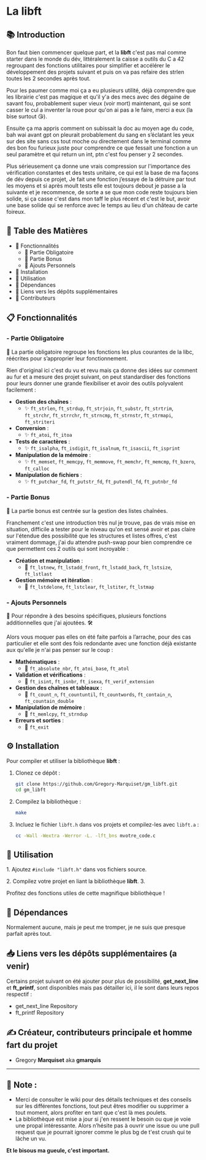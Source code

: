 # La libft

## 📚 Introduction

Bon faut bien commencer quelque part, et la **libft** c'est pas mal comme starter dans le monde du dév, littéralement la caisse a outils du C a 42 regroupant des fonctions utilitaires pour simplifier et accélérer le développement des projets suivant et puis on va pas refaire des strlen toutes les 2 secondes après tout.

Pour les paumer comme moi ça a eu plusieurs utilité, déjà comprendre que les librairie c'est pas magique et qu'il y'a des mecs avec des dégaine de savant fou, probablement super vieux (voir mort) maintenant, qui se sont casser le cul a inventer la roue pour qu'on ai pas a le faire, merci a eux (la bise surtout 😘).

Ensuite ça ma appris comment on subissait la doc au moyen age du code, bah wai avant gpt on pleurait probablement du sang en s’éclatant les yeux sur des site sans css tout moche ou directement dans le terminal comme des bon fou furieux juste pour comprendre ce que fessait une fonction a un seul paramètre et qui return un int, ptn c'est fou penser y 2 secondes.

Plus sérieusement ça donne une vrais compression sur l'importance des vérification constantes et des tests unitaire, ce qui est la base de ma façons de dév depuis ce projet, Je fait une fonction j’essaye de la détruire par tout les moyens et si après moult tests elle est toujours debout je passe a la suivante et je recommence, de sorte a se que mon code reste toujours bien solide, si ça casse c'est dans mon taff le plus récent et c'est le but, avoir une base solide qui se renforce avec le temps au lieu d'un château de carte foireux.

## 📌 Table des Matières

- 📍 Fonctionnalités
  - 🚩 Partie Obligatoire
  - 🚩 Partie Bonus
  - 🚩 Ajouts Personnels
- 📍 Installation
- 📍 Utilisation
- 📍 Dépendances
- 📍 Liens vers les dépôts supplémentaires
- 📍 Contributeurs

## 📋 Fonctionnalités

### - Partie Obligatoire

🎯 La partie obligatoire regroupe les fonctions les plus courantes de la libc, réécrites pour s’approprier leur fonctionnement.

Rien d'original ici c'est du vu et revu mais ça donne des idées sur comment au fur et a mesure des projet suivant, on peut standardiser des fonctions pour leurs donner une grande flexibiliser et avoir des outils polyvalent facilement :

- **Gestion des chaînes** :
  - ✨ `ft_strlen`, `ft_strdup`, `ft_strjoin`, `ft_substr`, `ft_strtrim`, `ft_strchr`, `ft_strrchr`, `ft_strncmp`, `ft_strnstr`, `ft_strmapi`, `ft_striteri`
- **Conversion** :
  - ✨ `ft_atoi`, `ft_itoa`
- **Tests de caractères** :
  - ✨ `ft_isalpha`, `ft_isdigit`, `ft_isalnum`, `ft_isascii`, `ft_isprint`
- **Manipulation de la mémoire** :
  - ✨ `ft_memset`, `ft_memcpy`, `ft_memmove`, `ft_memchr`, `ft_memcmp`, `ft_bzero`, `ft_calloc`
- **Manipulation de fichiers** :
  - ✨ `ft_putchar_fd`, `ft_putstr_fd`, `ft_putendl_fd`, `ft_putnbr_fd`

### - Partie Bonus

🎯 La partie bonus est centrée sur la gestion des listes chaînées.

Franchement c'est une introduction très nul je trouve, pas de vrais mise en situation, difficile a tester pour le niveau qu'on est sensé avoir et pas claire sur l'étendue des possibilité que les structures et listes offres, c'est vraiment dommage, j'ai du attendre push-swap pour bien comprendre ce que permettent ces 2 outils qui sont incroyable :

- **Création et manipulation** :
  - 🌟 `ft_lstnew`, `ft_lstadd_front`, `ft_lstadd_back`, `ft_lstsize`, `ft_lstlast`
- **Gestion mémoire et itération** :
  - 🌟 `ft_lstdelone`, `ft_lstclear`, `ft_lstiter`, `ft_lstmap`

### - Ajouts Personnels

🎯 Pour répondre à des besoins spécifiques, plusieurs fonctions additionnelles que j'ai ajoutées. 🛠️

Alors vous moquer pas elles on été faite parfois a l’arrache, pour des cas particulier et elle sont des fois redondante avec une fonction déjà existante aux qu'elle je n'ai pas penser sur le coup :

- **Mathématiques** :
  - 🧮 `ft_absolute_nbr`, `ft_atoi_base`, `ft_atol`
- **Validation et vérifications** :
  - 🧮 `ft_isint`, `ft_isnbr`, `ft_isexa`, `ft_verif_extension`
- **Gestion des chaînes et tableaux** :
  - 🧮 `ft_count_n`, `ft_countuntil`, `ft_countwords`, `ft_contain_n`, `ft_countain_double`
- **Manipulation de mémoire** :
  - 🧮 `ft_memlcpy`, `ft_strndup`
- **Erreurs et sorties** :
  - 🧮 `ft_exit`

## ⚙️ Installation

Pour compiler et utiliser la bibliothèque **libft** :

1. Clonez ce dépôt :

   ```bash
   git clone https://github.com/Gregory-Marquiset/gm_libft.git
   cd gm_libft
   ```

2. Compilez la bibliothèque :

   ```bash
   make
   ```

3. Incluez le fichier `libft.h` dans vos projets et compilez-les avec `libft.a` :

   ```bash
   cc -Wall -Wextra -Werror -L. -lft_bns mvotre_code.c 
   ```

## 🚀 Utilisation

1\. Ajoutez `#include "libft.h"` dans vos fichiers source.

2\. Compilez votre projet en liant la bibliothèque **libft**. 3.

Profitez des fonctions utiles de cette magnifique bibliothèque !

## 🔗 Dépendances

Normalement aucune, mais je peut me tromper, je ne suis que presque parfait après tout.

## 📥️ Liens vers les dépôts supplémentaires (a venir)

Certains projet suivant on été ajouter pour plus de possibilité, **get\_next\_line** et **ft\_printf**, sont disponibles mais pas détailler ici, il le sont dans leurs repos respectif :

- get_next_line Repository
- ft_printf Repository

## ✍️ Créateur, contributeurs principale et homme fart du projet

- Gregory **Marquiset** aka **gmarquis**

---

## 📖 Note :

- Merci de consulter le wiki pour des détails techniques et des conseils sur les différentes fonctions, tout peut êtres modifier ou supprimer a tout moment, alors profiter en tant que c'est là mes poulets.
- La bibliothèque est mise a jour si j'en ressent le besoin ou que je voie une propal intéressante. Alors n’hésite pas à ouvrir une issue ou une pull request que je pourrait ignorer comme le plus bg de t'est crush qui te lâche un vu.

**Et le bisous ma gueule, c'est important.**

